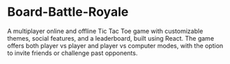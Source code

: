 # Board-Battle-Royale
A multiplayer online and offline Tic Tac Toe game with customizable themes, social features, and a leaderboard, built using React. The game offers both player vs player and player vs computer modes, with the option to invite friends or challenge past opponents.
